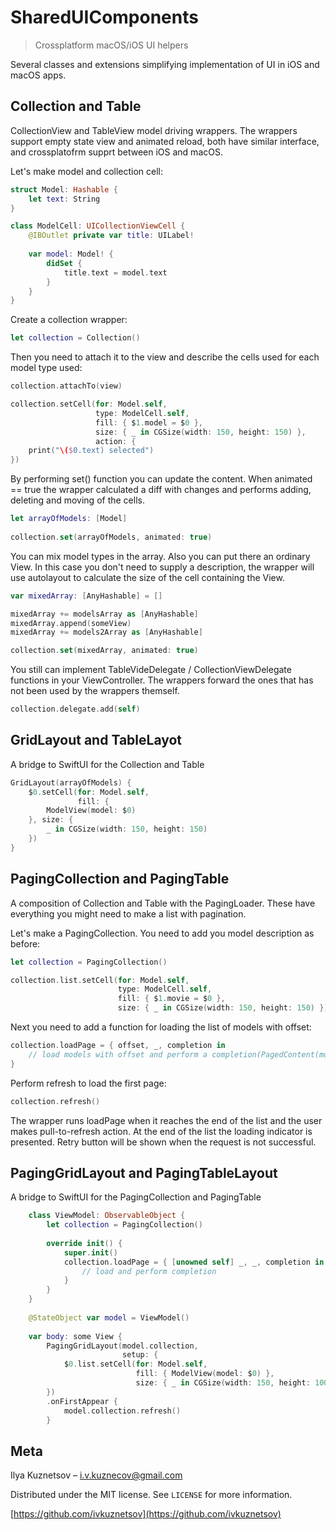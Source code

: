 # SharedUIComponents
> Crossplatform macOS/iOS UI helpers

Several classes and extensions simplifying implementation of UI in iOS and macOS apps.

## Collection and Table

CollectionView and TableView model driving wrappers. The wrappers support empty state view and animated reload, both have similar interface, and crossplatofrm supprt between iOS and macOS.

Let's make model and collection cell:

```swift
struct Model: Hashable {
    let text: String
}

class ModelCell: UICollectionViewCell {
    @IBOutlet private var title: UILabel!
    
    var model: Model! {
        didSet {
            title.text = model.text
        }
    }
}
```

Create a collection wrapper:

```swift
let collection = Collection()
```

Then you need to attach it to the view and describe the cells used for each model type used:

```swift
collection.attachTo(view)

collection.setCell(for: Model.self,
                   type: ModelCell.self,
                   fill: { $1.model = $0 },
                   size: { _ in CGSize(width: 150, height: 150) },
                   action: {
    print("\($0.text) selected")
})
```

By performing set() function you can update the content. When animated == true the wrapper calculated a diff with changes and performs adding, deleting and moving of the cells.

```swift
let arrayOfModels: [Model]
        
collection.set(arrayOfModels, animated: true)
```

You can mix model types in the array. Also you can put there an ordinary View. In this case you don't need to supply a description, the wrapper will use autolayout to calculate the size of the cell containing the View.

```swift
var mixedArray: [AnyHashable] = []

mixedArray += modelsArray as [AnyHashable]
mixedArray.append(someView)
mixedArray += models2Array as [AnyHashable]

collection.set(mixedArray, animated: true)
```

You still can implement TableVideDelegate / CollectionViewDelegate functions in your ViewController. The wrappers forward the ones that has not been used by the wrappers themself.

```swift
collection.delegate.add(self)
```

## GridLayout and TableLayot

A bridge to SwiftUI for the Collection and Table

```swift
GridLayout(arrayOfModels) {
    $0.setCell(for: Model.self,
               fill: {
        ModelView(model: $0)
    }, size: {
        _ in CGSize(width: 150, height: 150)
    })
}
```

## PagingCollection and PagingTable

A composition of Collection and Table with the PagingLoader. These have everything you might need to make a list with pagination.

Let's make a PagingCollection. You need to add you model description as before:

```swift
let collection = PagingCollection()

collection.list.setCell(for: Model.self,
                        type: ModelCell.self,
                        fill: { $1.movie = $0 },
                        size: { _ in CGSize(width: 150, height: 150) })
```

Next you need to add a function for loading the list of models with offset:

```swift
collection.loadPage = { offset, _, completion in
    // load models with offset and perform a completion(PagedContent(models, next: next)) on main thread
}
```

Perform refresh to load the first page:

```swift
collection.refresh()
```

The wrapper runs loadPage when it reaches the end of the list and the user makes pull-to-refresh action.
At the end of the list the loading indicator is presented. Retry button will be shown when the request is not successful.

## PagingGridLayout and PagingTableLayout

A bridge to SwiftUI for the PagingCollection and PagingTable

```swift
    class ViewModel: ObservableObject {
        let collection = PagingCollection()
        
        override init() {
            super.init()
            collection.loadPage = { [unowned self] _, _, completion in
                // load and perform completion
            }
        }
    }
    
    @StateObject var model = ViewModel()
    
    var body: some View {
        PagingGridLayout(model.collection,
                         setup: {
            $0.list.setCell(for: Model.self,
                            fill: { ModelView(model: $0) },
                            size: { _ in CGSize(width: 150, height: 100) })
        })
        .onFirstAppear {
            model.collection.refresh()
        }
```

## Meta

Ilya Kuznetsov – i.v.kuznecov@gmail.com

Distributed under the MIT license. See ``LICENSE`` for more information.

[https://github.com/ivkuznetsov](https://github.com/ivkuznetsov)
